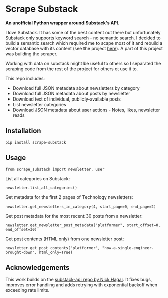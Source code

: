 # Scrape Substack

**An unofficial Python wrapper around Substack's API.**

I love Substack. It has some of the best content out there but unfortunately Substack only supports keyword search - no semantic search. I decided to build a semantic search which required me to scape most of it and rebuild a vector database with its content (see the project [here](https://github.com/DominiquePaul/search-substack-semantically)). A part of this project was building the scraper. 

Working with data on substack might be useful to others so I separated the scraping code from the rest of the project for others ot use it to. 

This repo includes:

* Download full JSON metadata about newsletters by category
* Download full JSON metadata about posts by newsletter
* Download text of individual, publicly-available posts
* List newsletter categories
* Download JSON metadata about user actions - Notes, likes, newsletter reads

## Installation

`pip install scrape-substack`

## Usage

```from scrape_substack import newsletter, user```

List all categories on Substack:

```
newsletter.list_all_categories()
```

Get metadata for the first 2 pages of Technology newsletters:

```
newsletter.get_newsletters_in_category(4, start_page=0, end_page=2)
```

Get post metadata for the most recent 30 posts from a newsletter:

```
newsletter.get_newsletter_post_metadata("platformer", start_offset=0, end_offset=30)
```

Get post contents (HTML only) from one newsletter post:

```
newsletter.get_post_contents("platformer", "how-a-single-engineer-brought-down", html_only=True)
```

## Acknowledgements

This work builds on the [substack-api repo by Nick Hagar](https://github.com/NHagar/substack_api). It fixes bugs, improves error handling and adds retrying with exponential backoff when exceeding rate limits.